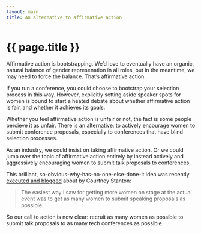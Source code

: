 ```yaml
---
layout: main
title: An alternative to affirmative action
---
```


# {{ page.title }}

Affirmative action is bootstrapping. We’d love to eventually have an organic, natural balance of gender represenation in all roles, but in the meantime, we may need to force the balance. That’s affirmative action.

If you run a conference, you could choose to bootstrap your selection process in this way. However, explicitly setting aside speaker spots for women is bound to start a heated debate about whether affirmative action is fair, and whether it achieves its goals.

Whether you feel affirmative action is unfair or not, the fact is some people percieve it as unfair. There is an alternative: to actively encourage women to submit conference proposals, especially to conferences that have blind selection processes.

As an industry, we could insist on taking affirmative action. Or we could jump over the topic of affirmative action entirely by instead actively and aggressively encouraging women to submit talk proposals to conferences.

This brilliant, so-obvious-why-has-no-one-else-done-it idea was recently [executed and blogged](http://geekfeminism.org/2012/05/21/how-i-got-50-women-speakers-at-my-tech-conference/) about by Courtney Stanton:

> The easiest way I saw for getting more women on stage at the actual event was to get as many women to submit speaking proposals as possible.

So our call to action is now clear: recruit as many women as possible to submit talk proposals to as many tech conferences as possible.
